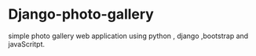 # Django-photo-gallery
simple photo gallery web application using python , django ,bootstrap  and javaScritpt.
